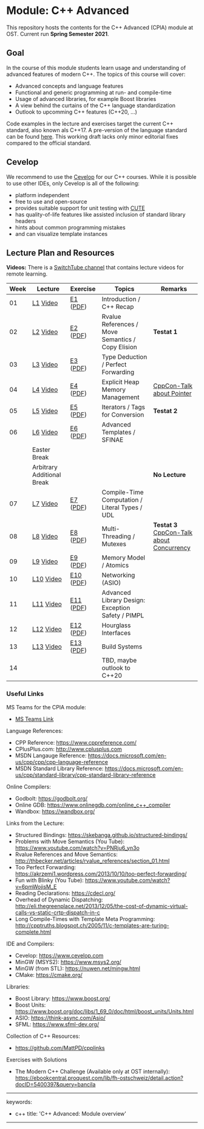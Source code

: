 # Module: C++ Advanced

This repository hosts the contents for the C++ Advanced (CPlA) module at
OST. Current run **Spring Semester 2021**.

## Goal

In the course of this module students learn usage and understanding of
advanced features of modern C++. The topics of this course will cover:

-   Advanced concepts and language features
-   Functional and generic programming at run- and compile-time
-   Usage of advanced libraries, for example Boost libraries
-   A view behind the curtains of the C++ language standardization
-   Outlook to upcomming C++ features (C++20, ...)

Code examples in the lecture and exercises target the current C++
standard, also known als C++17. A pre-version of the language standard
can be found
[here](http://www.open-std.org/jtc1/sc22/wg21/docs/papers/2017/n4659.pdf).
This working draft lacks only minor editorial fixes compared to the
official standard.


## Cevelop

We recommend to use the [Cevelop](https://www.cevelop.com) for our C++
courses. While it is possible to use other IDEs, only Cevelop is all of the following:

-   platform independent
-   free to use and open-source
-   provides suitable support for unit testing with
    [CUTE](https://www.cute-test.com)
-   has quality-of-life features like assisted inclusion of standard
    library headers
-   hints about common programming mistakes
-   and can visualize template instances

## Lecture Plan and Resources

**Videos:** There is a [SwitchTube channel](https://tube.switch.ch/channels/2a2692d0) that contains lecture videos for remote learning.

| Week | Lecture                | Exercise                                                                                | Topics                                                 | Remarks        |
|------|------------------------|-----------------------------------------------------------------------------------------|--------------------------------------------------------|----------------|
| 01   | [L1](week01) [Video](https://tube.switch.ch/channels/2a2692d0) | [E1](week01/README.md) ([PDF](/../-/jobs/artifacts/master/file/week01.pdf?job=week01))  | Introduction / C++ Recap                               |                |
| 02   | [L2](week02) [Video](https://tube.switch.ch/channels/2a2692d0) | [E2](week02/README.md) ([PDF](/../-/jobs/artifacts/master/file/week02.pdf?job=week02))  | Rvalue References / Move Semantics / Copy Elision      | **Testat 1**   |
| 03   | [L3](week03) [Video](https://tube.switch.ch/channels/2a2692d0) | [E3](week03/README.md) ([PDF](/../-/jobs/artifacts/master/file/week03.pdf?job=week03))  | Type Deduction / Perfect Forwarding                    |                |
| 04   | [L4](week04) [Video](https://tube.switch.ch/channels/2a2692d0) | [E4](week04/README.md) ([PDF](/../-/jobs/artifacts/master/file/week04.pdf?job=week04))  | Explicit Heap Memory Management                        | [CppCon-Talk about Pointer](https://www.youtube.com/watch?v=rqVWj0aVSxg)               |
| 05   | [L5](week05) [Video](https://tube.switch.ch/videos/637072ca) | [E5](week05/README.md) ([PDF](/../-/jobs/artifacts/master/file/week05.pdf?job=week05))  | Iterators / Tags for Conversion                        | **Testat 2**   |
| 06   | [L6](week06) [Video](https://tube.switch.ch/videos/e11d9227) | [E6](week06/README.md) ([PDF](/../-/jobs/artifacts/master/file/week06.pdf?job=week06))  | Advanced Templates / SFINAE                            |                |
|      | Easter Break               |       
|      | Arbitrary Additional Break |                                                                                         |                                                        | **No Lecture** |
| 07   | [L7](week07) [Video](https://tube.switch.ch/videos/2291d64f) | [E7](week07/README.md) ([PDF](/../-/jobs/artifacts/master/file/week07.pdf?job=week07))  | Compile-Time Computation / Literal Types / UDL         |                |
| 08   | [L8](week08) [Video](https://tube.switch.ch/videos/abed5d64) | [E8](week08/README.md) ([PDF](/../-/jobs/artifacts/master/file/week08.pdf?job=week08))  | Multi-Threading / Mutexes                              | **Testat 3** <br/> [CppCon-Talk about Concurrency](https://www.youtube.com/watch?v=F6Ipn7gCOsY)   |
| 09   | [L9](week09) [Video](https://tube.switch.ch/videos/ce31c901) | [E9](week09/README.md) ([PDF](/../-/jobs/artifacts/master/file/week09.pdf?job=week09))  | Memory Model / Atomics                                 |                |
| 10   | [L10](week10) [Video](https://tube.switch.ch/videos/d791511e)| [E10](week10/README.md) ([PDF](/../-/jobs/artifacts/master/file/week10.pdf?job=week10)) | Networking (ASIO)                                     |                |
| 11   | [L11](week11) [Video](https://tube.switch.ch/videos/d1821528)| [E11](week11/README.md) ([PDF](/../-/jobs/artifacts/master/file/week11.pdf?job=week11)) | Advanced Library Design: Exception Safety / PIMPL      |                |
| 12   | [L12](week12) [Video](https://tube.switch.ch/videos/9a8d9234)| [E12](week12/README.md) ([PDF](/../-/jobs/artifacts/master/file/week12.pdf?job=week12)) | Hourglass Interfaces                                   |                |
| 13   | [L13](week13) [Video](https://tube.switch.ch/videos/b4bfd820)| [E13](week13/README.md) ([PDF](/../-/jobs/artifacts/master/file/week13.pdf?job=week13)) | Build Systems                                          |                |
| 14   |  |  | TBD, maybe outlook to C++20                                          |                |



### Useful Links

MS Teams for the CPlA module:
* [MS Teams Link](https://teams.microsoft.com/l/team/19%3a22650b620abd4c8d95900a93ef5a001a%40thread.tacv2/conversations?groupId=dc3e1fe9-1e28-4038-80ff-b096430ef973&tenantId=a6e70fa3-1c7a-4aa2-a25e-836eea52ca22)


Language References:
* CPP Reference: https://www.cppreference.com/
* CPlusPlus.com: http://www.cplusplus.com
* MSDN Langauge Reference: https://docs.microsoft.com/en-us/cpp/cpp/cpp-language-reference
* MSDN Standard Library Reference: https://docs.microsoft.com/en-us/cpp/standard-library/cpp-standard-library-reference
 
Online Compilers:
* Godbolt: https://godbolt.org/
* Online GDB: https://www.onlinegdb.com/online_c++_compiler
* Wandbox: https://wandbox.org/

Links from the Lecture:
* Structured Bindings: https://skebanga.github.io/structured-bindings/
* Problems with Move Semantics (You Tube): https://www.youtube.com/watch?v=PNRju6_yn3o
* Rvalue References and Move Semantics: http://thbecker.net/articles/rvalue_references/section_01.html
* Too Perfect Forwarding: https://akrzemi1.wordpress.com/2013/10/10/too-perfect-forwarding/
* Fun with Blinky (You Tube): https://www.youtube.com/watch?v=6pmWojisM_E
* Reading Declarations: https://cdecl.org/
* Overhead of Dynamic Dispatching: http://eli.thegreenplace.net/2013/12/05/the-cost-of-dynamic-virtual-calls-vs-static-crtp-dispatch-in-c
* Long Compile-Times with Template Meta Programming: http://cpptruths.blogspot.ch/2005/11/c-templates-are-turing-complete.html

IDE and Compilers:
* Cevelop: https://www.cevelop.com
* MinGW (MSYS2): https://www.msys2.org/
* MinGW (from STL): https://nuwen.net/mingw.html
* CMake: https://cmake.org/

Libraries:
* Boost Library: https://www.boost.org/
* Boost Units: https://www.boost.org/doc/libs/1_69_0/doc/html/boost_units/Units.html
* ASIO: https://think-async.com/Asio/ 
* SFML: https://www.sfml-dev.org/

Collection of C++ Resources:
* https://github.com/MattPD/cpplinks

Exercises with Solutions
* The Modern C++ Challenge (Available only at OST internally): https://ebookcentral.proquest.com/lib/fh-ostschweiz/detail.action?docID=5400397&query=bancila

---
keywords:
- c++
title: 'C++ Advanced: Module overview'
---


